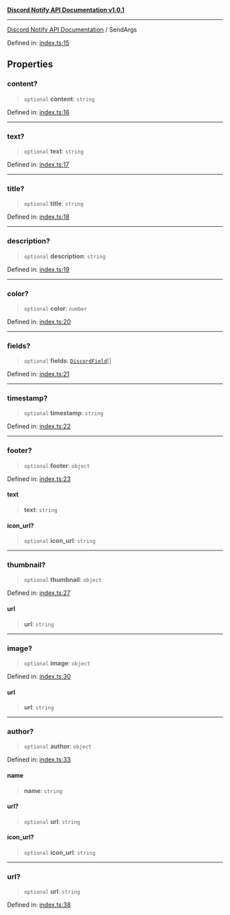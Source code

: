 [**Discord Notify API Documentation v1.0.1**](../README.md)

***

[Discord Notify API Documentation](../globals.md) / SendArgs

Defined in: [index.ts:15](https://github.com/Devlander-Software/discord-notify/blob/main/src/index.ts#L15)

## Properties

### content?

> `optional` **content**: `string`

Defined in: [index.ts:16](https://github.com/Devlander-Software/discord-notify/blob/main/src/index.ts#L16)

***

### text?

> `optional` **text**: `string`

Defined in: [index.ts:17](https://github.com/Devlander-Software/discord-notify/blob/main/src/index.ts#L17)

***

### title?

> `optional` **title**: `string`

Defined in: [index.ts:18](https://github.com/Devlander-Software/discord-notify/blob/main/src/index.ts#L18)

***

### description?

> `optional` **description**: `string`

Defined in: [index.ts:19](https://github.com/Devlander-Software/discord-notify/blob/main/src/index.ts#L19)

***

### color?

> `optional` **color**: `number`

Defined in: [index.ts:20](https://github.com/Devlander-Software/discord-notify/blob/main/src/index.ts#L20)

***

### fields?

> `optional` **fields**: [`DiscordField`](DiscordField.md)[]

Defined in: [index.ts:21](https://github.com/Devlander-Software/discord-notify/blob/main/src/index.ts#L21)

***

### timestamp?

> `optional` **timestamp**: `string`

Defined in: [index.ts:22](https://github.com/Devlander-Software/discord-notify/blob/main/src/index.ts#L22)

***

### footer?

> `optional` **footer**: `object`

Defined in: [index.ts:23](https://github.com/Devlander-Software/discord-notify/blob/main/src/index.ts#L23)

#### text

> **text**: `string`

#### icon\_url?

> `optional` **icon\_url**: `string`

***

### thumbnail?

> `optional` **thumbnail**: `object`

Defined in: [index.ts:27](https://github.com/Devlander-Software/discord-notify/blob/main/src/index.ts#L27)

#### url

> **url**: `string`

***

### image?

> `optional` **image**: `object`

Defined in: [index.ts:30](https://github.com/Devlander-Software/discord-notify/blob/main/src/index.ts#L30)

#### url

> **url**: `string`

***

### author?

> `optional` **author**: `object`

Defined in: [index.ts:33](https://github.com/Devlander-Software/discord-notify/blob/main/src/index.ts#L33)

#### name

> **name**: `string`

#### url?

> `optional` **url**: `string`

#### icon\_url?

> `optional` **icon\_url**: `string`

***

### url?

> `optional` **url**: `string`

Defined in: [index.ts:38](https://github.com/Devlander-Software/discord-notify/blob/main/src/index.ts#L38)
